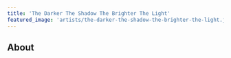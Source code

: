 ```yaml
---
title: 'The Darker The Shadow The Brighter The Light'
featured_image: 'artists/the-darker-the-shadow-the-brighter-the-light.jpg'
---
```


## About


